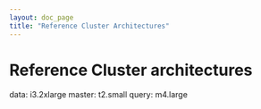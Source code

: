 ```yaml
---
layout: doc_page
title: "Reference Cluster Architectures"
---
```


# Reference Cluster architectures

data: i3.2xlarge
master: t2.small
query: m4.large
